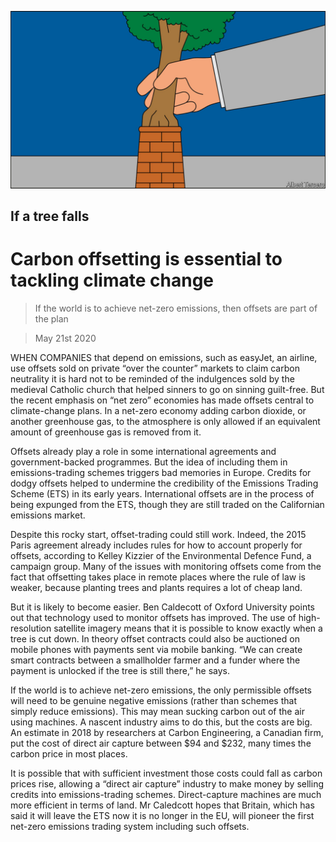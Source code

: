 ![](./images/20200523_BBD002_0.jpg)

## If a tree falls

# Carbon offsetting is essential to tackling climate change

> If the world is to achieve net-zero emissions, then offsets are part of the plan

> May 21st 2020

WHEN COMPANIES that depend on emissions, such as easyJet, an airline, use offsets sold on private “over the counter” markets to claim carbon neutrality it is hard not to be reminded of the indulgences sold by the medieval Catholic church that helped sinners to go on sinning guilt-free. But the recent emphasis on “net zero” economies has made offsets central to climate-change plans. In a net-zero economy adding carbon dioxide, or another greenhouse gas, to the atmosphere is only allowed if an equivalent amount of greenhouse gas is removed from it.

Offsets already play a role in some international agreements and government-backed programmes. But the idea of including them in emissions-trading schemes triggers bad memories in Europe. Credits for dodgy offsets helped to undermine the credibility of the Emissions Trading Scheme (ETS) in its early years. International offsets are in the process of being expunged from the ETS, though they are still traded on the Californian emissions market.

Despite this rocky start, offset-trading could still work. Indeed, the 2015 Paris agreement already includes rules for how to account properly for offsets, according to Kelley Kizzier of the Environmental Defence Fund, a campaign group. Many of the issues with monitoring offsets come from the fact that offsetting takes place in remote places where the rule of law is weaker, because planting trees and plants requires a lot of cheap land.

But it is likely to become easier. Ben Caldecott of Oxford University points out that technology used to monitor offsets has improved. The use of high-resolution satellite imagery means that it is possible to know exactly when a tree is cut down. In theory offset contracts could also be auctioned on mobile phones with payments sent via mobile banking. “We can create smart contracts between a smallholder farmer and a funder where the payment is unlocked if the tree is still there,” he says.

If the world is to achieve net-zero emissions, the only permissible offsets will need to be genuine negative emissions (rather than schemes that simply reduce emissions). This may mean sucking carbon out of the air using machines. A nascent industry aims to do this, but the costs are big. An estimate in 2018 by researchers at Carbon Engineering, a Canadian firm, put the cost of direct air capture between $94 and $232, many times the carbon price in most places.

It is possible that with sufficient investment those costs could fall as carbon prices rise, allowing a “direct air capture” industry to make money by selling credits into emissions-trading schemes. Direct-capture machines are much more efficient in terms of land. Mr Caledcott hopes that Britain, which has said it will leave the ETS now it is no longer in the EU, will pioneer the first net-zero emissions trading system including such offsets.